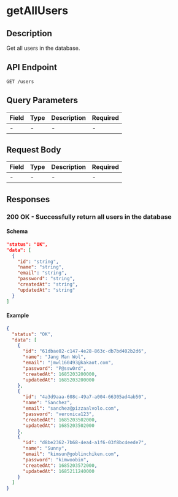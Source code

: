 # getAllUsers

## Description

Get all users in the database.

## API Endpoint

`GET /users`

## Query Parameters

| Field | Type | Description | Required |
| ----- | ---- | ----------- | -------- |
| -     | -    | -           | -        |

## Request Body

| Field | Type | Description | Required |
| ----- | ---- | ----------- | -------- |
| -     | -    | -           | -        |

## Responses

### 200 OK - Successfully return all users in the database

#### Schema

```json
"status": "OK",
"data": [
  {
    "id": "string",
    "name": "string",
    "email": "string",
    "password": "string",
    "createdAt": "string",
    "updatedAt": "string"
  }
]
```

#### Example

```json
{
  "status": "OK",
  "data": [
    {
      "id": "61dbae02-c147-4e28-863c-db7bd402b2d6",
      "name": "Jang Man Wol",
      "email": "jmwl160493@kakaot.com",
      "password": "P@ssw0rd",
      "createdAt": 1685203200000,
      "updatedAt": 1685203200000
    },
    {
      "id": "4a3d9aaa-608c-49a7-a004-66305ad4ab50",
      "name": "Sanchez",
      "email": "sanchez@pizzaalvolo.com",
      "password": "veronica123",
      "createdAt": 1685203502000,
      "updatedAt": 1685203502000
    },
    {
      "id": "d8be2362-7b68-4ea4-a1f6-03f8bc4eede7",
      "name": "Sunny",
      "email": "kimsun@goblinchiken.com",
      "password": "kimwoobin",
      "createdAt": 1685203572000,
      "updatedAt": 1685211240000
    }
  ]
}
```
